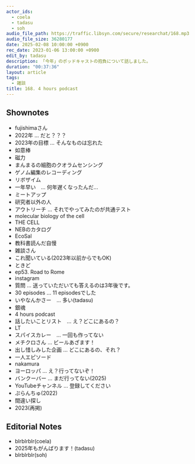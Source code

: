 ```yaml
---
actor_ids:
  - coela
  - tadasu
  - soh
audio_file_path: https://traffic.libsyn.com/secure/researchat/168.mp3 
audio_file_size: 36280177
date: 2025-02-08 10:00:00 +0900
rec_date: 2023-01-06 13:00:00 +0900
edit_by: tadasu
description: 「今年」のポッドキャストの抱負について話しました。
duration: "00:37:36"
layout: article
tags:
  - 雑談
title: 168. 4 hours podcast
---
```


## Shownotes
- fujishimaさん
- 2022年 ... だと？？？
- 2023年の目標 ... そんなものは忘れた
- 如意棒
- 磁力
- まんまるの細胞のクオラムセンシング
- ゲノム編集のレコーディング
- リボザイム
- 一年早い　... 何年遅くなったんだ...
- ミートアップ
- 研究者以外の人
- アウトリーチ ... それでやってみたのが共通テスト
- molecular biology of the cell
- THE CELL
- NEBのカタログ
- EcoSal
- 教科書読んだ自慢
- 雑談さん
- これ聞いている(2023年以前からでもOK)
- ときど
- ep53. Road to Rome
- instagram
- 質問 ...  送っていただいても答えるのは3年後です。
- 30 episodes ... 11 episodesでした
- いやなんかさー　...  多い(tadasu)
- 銀魂
- 4 hours podcast
- 話したいことリスト　... え？どこにあるの？
- LT
- スパイスカレー　... 一回も作ってない
- メチクロさん ... ビールあざます！
- 出し惜しみした企画 ...  どこにあるの、それ？
- 一人エピソード
- nakamura
- ヨーロッパ ... え？行ってないぞ！
- バンクーバー ... まだ行ってない(2025)
- YouTubeチャンネル ... 登録してください
- ぷらんちゅ(2022)
- 間違い探し
- 2023(再掲)

## Editorial Notes
- blrblrblr(coela)
- 2025年もがんばります！(tadasu)
- blrblrblr(soh)
